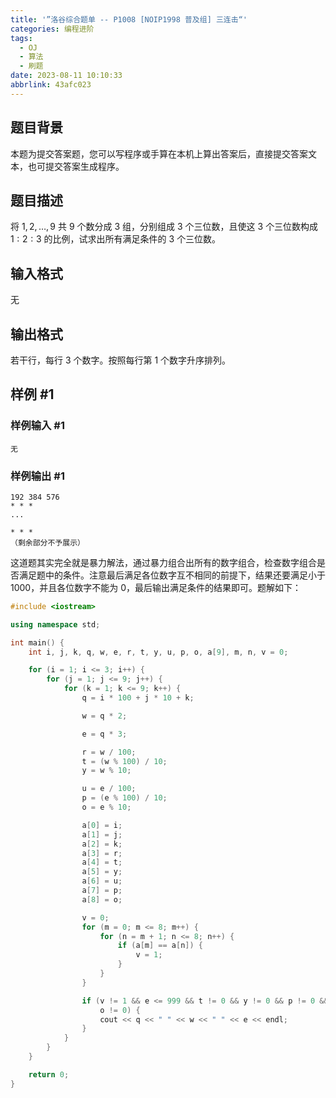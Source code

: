 ```yaml
---
title: '”洛谷综合题单 -- P1008 [NOIP1998 普及组] 三连击“'
categories: 编程进阶
tags:
  - OJ
  - 算法
  - 刷题
date: 2023-08-11 10:10:33
abbrlink: 43afc023
---
```


## 题目背景

本题为提交答案题，您可以写程序或手算在本机上算出答案后，直接提交答案文本，也可提交答案生成程序。

## 题目描述

将 $1, 2, \ldots , 9$ 共 $9$ 个数分成 $3$ 组，分别组成 $3$ 个三位数，且使这 $3$ 个三位数构成 $1 : 2 : 3$ 的比例，试求出所有满足条件的 $3$ 个三位数。

## 输入格式

无

## 输出格式

若干行，每行 $3$ 个数字。按照每行第 $1$ 个数字升序排列。

## 样例 #1

### 样例输入 #1

```
无
```

### 样例输出 #1

```
192 384 576
* * *
...

* * *
（剩余部分不予展示）
```

这道题其实完全就是暴力解法，通过暴力组合出所有的数字组合，检查数字组合是否满足题中的条件。注意最后满足各位数字互不相同的前提下，结果还要满足小于 1000，并且各位数字不能为 0，最后输出满足条件的结果即可。题解如下：

<!-- more -->

```cpp
#include <iostream>

using namespace std;

int main() {
    int i, j, k, q, w, e, r, t, y, u, p, o, a[9], m, n, v = 0;

    for (i = 1; i <= 3; i++) {
        for (j = 1; j <= 9; j++) {
            for (k = 1; k <= 9; k++) {
                q = i * 100 + j * 10 + k;

                w = q * 2;

                e = q * 3;

                r = w / 100;
                t = (w % 100) / 10;
                y = w % 10;

                u = e / 100;
                p = (e % 100) / 10;
                o = e % 10;

                a[0] = i;
                a[1] = j;
                a[2] = k;
                a[3] = r;
                a[4] = t;
                a[5] = y;
                a[6] = u;
                a[7] = p;
                a[8] = o;

                v = 0;
                for (m = 0; m <= 8; m++) {
                    for (n = m + 1; n <= 8; n++) {
                        if (a[m] == a[n]) {
                            v = 1;
                        }
                    }
                }

                if (v != 1 && e <= 999 && t != 0 && y != 0 && p != 0 &&
                    o != 0) {
                    cout << q << " " << w << " " << e << endl;
                }
            }
        }
    }

    return 0;
}

```